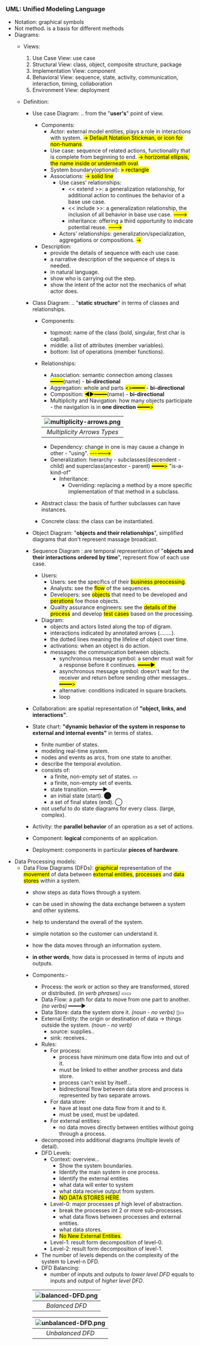 ### UML: Unified Modeling Language 
+ Notation: graphical symbols
+ Not method، is a basis for different methods
+ Diagrams:
	- Views:
		1. Use Case View: use case
		2. Structural View: class, object, composite structure, package 
		3. Implementation View: component
		4. Behavioral View: sequence, state, activity, communication, interaction, timing, collaboration
		5. Environment View: deployment


	- Definition:
		- Use case Diagram: .. from the "**user's**" point of view.
			- Components:
				- Actor: external model entities, plays a role in interactions with system. <mark style="background-color: #FFFF00">-> Default Notation Stickman, or icon for non-humans</mark>.
				- Use case: sequence of related actions, functionality that is complete from beginning to end. <mark>-> horizontal ellipsis, the name inside or underneath oval</mark>.
				- System boundary(optional): <mark>> rectangle</mark>
				- Associations: <mark>-> solid line</mark>
					- Use cases' relationships:
						- << extend >>: a generalization relationship, for additional action to continues the behavior of a base use case.
						- << include >>: a generalization relationship, the inclusion of all behavior in base use case.  <mark>---></mark>
						- inheritance: offering a third opportunity to indicate potential reuse. <mark>---></mark>
					- Actors' relationships: generalization/specialization, aggregations or compositions. <mark>-></mark>
			- Description:
				- provide the details of sequence with each use case.
				- a narrative description of the sequence of steps is needed.
				- in natural language.
				- show who is carrying out the step.
				- show the intent of the actor not the mechanics of what actor does.
				
		- Class Diagram:  .. "**static structure**" in terms of classes and relationships.
			- Components:
				- topmost: name of the class (bold, singular, first char is capital).
				- middle: a list of attributes (member variables).
				- bottom: list of operations (member functions).
			- Relationships:
				- Association: semantic connection among classes <mark>━━━━</mark>(name) - **bi-directional**
				- Aggregation: whole and parts <mark><>━━━━ </mark> - **bi-directional**
				- Composition: <mark>◄►━━━━</mark>(name) - **bi-directional**
				- Multiplicity and Navigation: how many objects participate -  the navigation is in **one direction** <mark>━━━━></mark>

				| ![multiplicity-arrows.png](https://github.com/tasbeehismail/Obsidian-Collage/blob/main/Third-year/Fifth-term/Software-Engineering/images/multiplicity-arrows.png?raw=true) | 
				|:--:| 
				| *Multiplicity Arrows Types* |
	
				- Dependency: change in one is may cause a change in other - "using". <mark>------></mark>
				- Generalization: hierarchy - subclasses(descendent - child) and superclass(ancestor - parent) <mark>━━━━></mark> "is-a-kind-of" 
					- Inheritance:
						- Overriding: replacing a method by a more specific implementation of that method in a subclass.
			- Abstract class: the basis of further subclasses can have instances.
			- Concrete class: the class can be instantiated.
   
		- Object Diagram: "**objects and their relationships**", simplified diagrams that don't represent massage broadcast.
		
		- Sequence Diagram : are temporal representation of "**objects and their interactions ordered by time**", represent flow of each use case.
			- Users:
				- Users: see the specifics of their <mark>business preocessing</mark>.
				- Analysts: see the <mark>flow</mark> of the sequences.
				- Developers: see <mark>objects</mark> that need to be developed and <mark>perations</mark> foe those objects.
				- Quality assurance engineers: see the <mark>details of the process</mark> and develop <mark>test cases</mark> based on the processing.
			- Diagram:
				- objects and actors listed along the top of digram.
				- interactions indicated by annotated arrows (........).
				- the dotted lines meaning the lifeline of object over time.
				- activations: when an object is do action.
				- messages: the communication between objects.
					- synchronous message symbol: a sender must wait for a response  before it continues. <mark>━━━━►</mark>
					- asynchronous message symbol: doesn't wait for the receiver and return before sending other messages... <mark >━━━━></mark>
					- alternative: conditions indicated in square brackets.
					- loop
		- Collaboration: are spatial representation of **"object, links, and interactions"**.
		
		- State chart: **"dynamic behavior of the system in response to external and internal events"** in terms of states.
			- finite number of states.
			- modeling real-time system.
			- nodes and events as arcs, from one state to another.
			- describe the temporal evolution.
			- consists of:
				- a finite, non-empty set of states. ▭
				- a finite, non-empty set of events.
				- state transition. ━━━━►
				- an initial state (start). ⬤
				- a set of final states (end). ◯
			- not useful to do state diagrams for every class. (large, complex).

		- Activity: the **parallel behavior** of an operation as a set of actions.
		
		- Component: **logical** components of an application.
		
		- Deployment: components in particular **pieces of hardware**.
		
- Data Processing models:
	- Data Flow Diagrams (DFDs): <mark>graphical</mark> representation of the <mark>movement</mark> of data between <mark>external entities</mark>, <mark>processes</mark> and <mark>data stores</mark> within a system.
		- show steps as data flows through a system.
		- can be used in showing the data exchange between a system and other systems.
		- help to understand the overall of the system.
		- simple notation so the customer can understand it.
		- how the data moves through an information system.
		- **in other words**, how data is processed in terms of inputs and outputs.
		- Components:-
			- Process: the work or action so they are transformed, stored or distributed. *(in verb phrases)* ▭▭
			- Data Flow: a path for data to move from one part to another. *(no verbs)* ━━━━►
			- Data Store: data the system store it. *(noun - no verbs)* ▯▭
			- External Entity:  the origin or destination of data -> things outside the system. *(noun - no verb)*
				- source: supplies..
				- sink: receives..
			- Rules:
				- For process:
					- process have minimum one data flow into and out of it.
					- must be linked to either another process and data store.
					- process can't exist by itself...
					- bidirectional flow between data store and process is represented by two separate arrows.
				- For data store:
					- have at least one data flow from it and to it.
					- must be used, must be updated.
				- For external entities:
					- no data moves directly between entities without going through a process.
			- decomposed into additional diagrams (multiple levels of detail).
			- DFD Levels:
				- Context: overview...
					- Show the system boundaries.
					- Identify the main system in one process.
					- Identify the external entities
					- what data will enter to system
					- what data receive output from system.
					- <mark>NO DATA STORES HERE</mark>.
				- Level-0: major processes pf high level of abstraction.
					- break the processes int 2 or more sub-processes.
					- what data flows between processes and external entities.
					- what data stores.
					- <mark>No New External Entities</mark>.
				- Level-1: result form decomposition of level-0.
				- Level-2:  result form decomposition of level-1.
			- The number of levels depends on the complexity of the system to Level-n DFD.
			- DFD Balancing:
				- number of inputs and outputs to *lower level DFD* equals to inputs and output of *higher level DFD*. 

			| ![balanced-DFD.png](https://github.com/tasbeehismail/Obsidian-Collage/blob/main/Third-year/Fifth-term/Software-Engineering/images/balanced-DFD.png?raw=true) | 
			|:--:| 
			| *Balanced DFD* |
			
			| ![unbalanced-DFD.png](https://github.com/tasbeehismail/Obsidian-Collage/blob/main/Third-year/Fifth-term/Software-Engineering/images/unbalanced-DFD.png?raw=true) | 
			|:--:| 
			| *Unbalanced DFD* |
